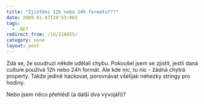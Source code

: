 ```yaml
---
title: "Zjištění 12h nebo 24h formátu???"
date: 2009-01-07T20:53:00Z
tags:
  - .NET
redirect_from: /id/228855/
category: none
layout: post
---
```

Zdá se, že soudruzi někde udělali chybu. Pokoušel jsem se zjistit, jestli daná culture používá 12h nebo 24h formát. Ale kde nic, tu nic - žádná chytrá property. Takže jedině hackovat, porovnávat všelijak nehezky stringy pro hodiny.

Nebo jsem něco přehlédl (a další dva vývojáři)?
